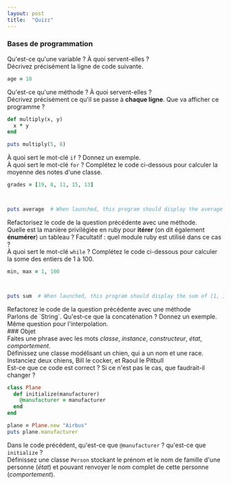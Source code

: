 ```yaml
---
layout: post
title:  "Quizz"
---
```



### Bases de programmation

<div class="question">
  Qu'est-ce qu'une variable ? À quoi servent-elles ?
</div>
<div class="answer"></div>

<div class="question">
  Décrivez précisément la ligne de code suivante.
</div>

```ruby
age = 18
```
<div class="answer"></div>

<div class="question">
  Qu'est-ce qu'une méthode ? À quoi servent-elles ?
</div>

<div class="answer big"></div>

<div class="question">
  Décrivez précisément ce qu'il se passe à <strong>chaque ligne</strong>.
  Que va afficher ce programme ?
</div>

```ruby
def multiply(x, y)
  x * y
end

puts multiply(5, 8)
```

<div class="answer big"></div>

<div class="question">
  À quoi sert le mot-clé <code>if</code> ? Donnez un exemple.
</div>

<div class="answer big"></div>

<div class="question">
  À quoi sert le mot-clé <code>for</code> ? Complétez le code ci-dessous
  pour calculer la moyenne des notes d'une classe.
</div>

```ruby
grades = [19, 8, 11, 15, 13]



puts average  # When launched, this program should display the average
```

<div class="question">
  Refactorisez le code de la question précédente avec une méthode.
</div>

<div class="answer big"></div>

<div class="question">
  Quelle est la manière privilégiée en ruby pour <strong>itérer</strong> (on dit également  <strong>énumérer</strong>) un tableau ? Facultatif : quel module ruby est utilisé dans ce cas ?
</div>

<div class="answer"></div>

<div class="question">
  À quoi sert le mot-clé <code>while</code> ? Complétez le code ci-dessous
  pour calculer la some des entiers de 1 à 100.
</div>

```ruby
min, max = 1, 100



puts sum  # When launched, this program should display the sum of [1, 100]
```

<div class="question">
  Refactorez le code de la question précédente avec une méthode
</div>
<div class="answer big">

</div>

<div class="question">
  Parlons de `String`. Qu'est-ce que la concaténation ? Donnez un exemple. Même question pour l'interpolation.
</div>

<div class="answer"></div>

<div style="page-break-after:always;"></div>
### Objet

<div class="question">
  Faites une phrase avec les mots <i>classe</i>,
  <i>instance</i>, <i>constructeur</i>, <i>état</i>,
  <i>comportement</i>.
</div>

<div class="answer"></div>

<div class="question">
  Définissez une classe modélisant un chien, qui a un nom et une race.
</div>

<div class="answer"></div>

<div class="question">
  Instanciez deux chiens, Bill le cocker, et Raoul le Pitbull
</div>

<div class="answer"></div>

<div class="question">
  Est-ce que ce code est correct ? Si ce n'est pas le cas, que faudrait-il changer ?
</div>

```ruby
class Plane
  def initialize(manufacturer)
    @manufacturer = manufacturer
  end
end

plane = Plane.new "Airbus"
puts plane.manufacturer
```
<div class="answer"></div>

<div class="question">
  Dans le code précédent, qu'est-ce que <code>@manufacturer</code> ?
  qu'est-ce que <code>initialize</code> ?
</div>
<div class="answer"></div>

<div class="question">
  Définissez une classe <code>Person</code> stockant le prénom et le nom
  de famille d'une personne (<i>état</i>) et pouvant renvoyer le nom
  complet de cette personne (<i>comportement</i>).
</div>

<div class="answer big"></div>